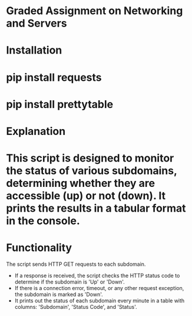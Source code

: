 # Graded Assignment on Networking and Servers
# Installation
# pip install requests
# pip install prettytable
# Explanation
# This script is designed to monitor the status of various subdomains, determining whether they are accessible (up) or not (down). It prints the results in a tabular format in the console.

# Functionality
The script sends HTTP GET requests to each subdomain.
* If a response is received, the script checks the HTTP status code to determine if the subdomain is 'Up' or 'Down'.
* If there is a connection error, timeout, or any other request exception, the subdomain is marked as 'Down'.
* It prints out the status of each subdomain every minute in a table with columns: 'Subdomain', 'Status Code', and 'Status'.
